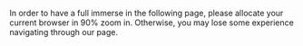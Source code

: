 In order to have a full immerse in the following page, please allocate your current browser in 90% zoom in. Otherwise, you may lose some experience navigating through our page.